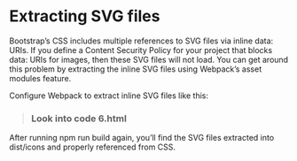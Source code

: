 # Extracting SVG files 
Bootstrap’s CSS includes multiple references to SVG files via inline data: URIs. If you define a Content Security Policy for your project that blocks data: URIs for images, then these SVG files will not load. You can get around this problem by extracting the inline SVG files using Webpack’s asset modules feature.

Configure Webpack to extract inline SVG files like this:


> ### Look into code 6.html

After running npm run build again, you’ll find the SVG files extracted into dist/icons and properly referenced from CSS.
